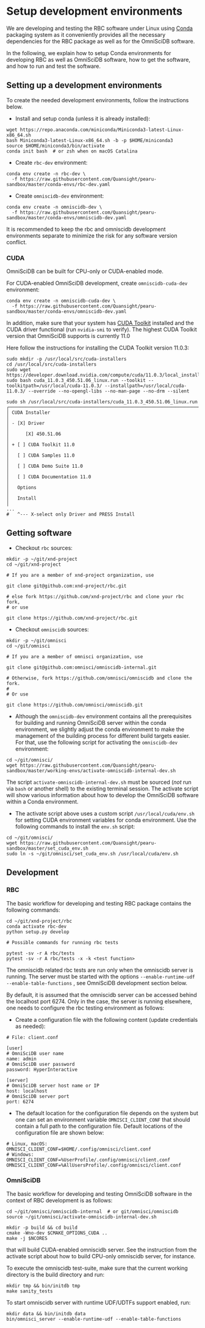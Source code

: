 # Setup development environments

We are developing and testing the RBC software under Linux using [Conda](https://docs.conda.io/en/latest/) packaging system as it conveniently provides all the necessary dependencies for the RBC package as well as for the OmniSciDB software.

In the following, we explain how to setup Conda environments for developing RBC as well as OmniSciDB software, how to get the software, and how to run and test the software.

## Setting up a development environments

To create the needed development environments, follow the instructions below.

* Install and setup conda \(unless it is already installed\):

```text
wget https://repo.anaconda.com/miniconda/Miniconda3-latest-Linux-x86_64.sh
bash Miniconda3-latest-Linux-x86_64.sh -b -p $HOME/miniconda3
source $HOME/miniconda3/bin/activate
conda init bash  # or zsh when on macOS Catalina
```

* Create `rbc-dev` environment:

```text
conda env create -n rbc-dev \
  -f https://raw.githubusercontent.com/Quansight/pearu-sandbox/master/conda-envs/rbc-dev.yaml
```

* Create `omniscidb-dev` environment:

```text
conda env create -n omniscidb-dev \
  -f https://raw.githubusercontent.com/Quansight/pearu-sandbox/master/conda-envs/omniscidb-dev.yaml
```

It is recommended to keep the rbc and omniscidb development environments separate to minimize the risk for any software version conflict.

### CUDA

OmniSciDB can be built for CPU-only or CUDA-enabled mode.

For CUDA-enabled OmniSciDB development, create `omniscidb-cuda-dev` environment:

```text
conda env create -n omniscidb-cuda-dev \
  -f https://raw.githubusercontent.com/Quansight/pearu-sandbox/master/conda-envs/omniscidb-dev.yaml
```

In addition, make sure that your system has [CUDA Toolkit](https://developer.nvidia.com/cuda-toolkit) installed and the CUDA driver functional \(run `nvidia-smi` to verify\). The highest CUDA Toolkit version that OmniSciDB supports is currently 11.0

Here follow the instructions for installing the CUDA Toolkit version 11.0.3:

```text
sudo mkdir -p /usr/local/src/cuda-installers
cd /usr/local/src/cuda-installers
sudo wget https://developer.download.nvidia.com/compute/cuda/11.0.3/local_installers/cuda_11.0.3_450.51.06_linux.run
sudo bash cuda_11.0.3_450.51.06_linux.run --toolkit --toolkitpath=/usr/local/cuda-11.0.3/ --installpath=/usr/local/cuda-11.0.3/ --override --no-opengl-libs --no-man-page --no-drm --silent

sudo sh /usr/local/src/cuda-installers/cuda_11.0.3_450.51.06_linux.run
┌──────────────────────────────────────────────────────────────────────────────┐
│ CUDA Installer                                                               │
│ - [X] Driver                                                                 │
│      [X] 450.51.06                                                           │
│ + [ ] CUDA Toolkit 11.0                                                      │
│   [ ] CUDA Samples 11.0                                                      │
│   [ ] CUDA Demo Suite 11.0                                                   │
│   [ ] CUDA Documentation 11.0                                                │
│   Options                                                                    │
│   Install                                                                    │
...
#   ^--- X-select only Driver and PRESS Install

```

## Getting software

* Checkout `rbc` sources:

```text
mkdir -p ~/git/xnd-project
cd ~/git/xnd-project

# If you are a member of xnd-project organization, use

git clone git@github.com:xnd-project/rbc.git

# else fork https://github.com/xnd-project/rbc and clone your rbc fork,
# or use

git clone https://github.com/xnd-project/rbc.git
```

* Checkout `omniscidb` sources:

```text
mkdir -p ~/git/omnisci
cd ~/git/omnisci

# If you are a member of omnisci organization, use

git clone git@github.com:omnisci/omniscidb-internal.git

# Otherwise, fork https://github.com/omnisci/omniscidb and clone the fork.
#
# Or use

git clone https://github.com/omnisci/omniscidb.git
```

* Although the `omniscidb-dev` environment contains all the prerequisites for building and running OmniSciDB server within the conda environment, we slightly adjust the conda environment to make the management of the building process for different build targets easier. For that, use the following script for activating the `omniscidb-dev` environment:

```text
cd ~/git/omnisci/
wget https://raw.githubusercontent.com/Quansight/pearu-sandbox/master/working-envs/activate-omniscidb-internal-dev.sh
```

The script `activate-omniscidb-internal-dev.sh` must be sourced \(_not_ run via `bash` or another shell\) to the existing terminal session. The activate script will show various information about how to develop the OmniSciDB software within a Conda environment.

* The activate script above uses a custom script `/usr/local/cuda/env.sh` for setting CUDA environment variables for conda environment. Use the following commands to install the `env.sh` script:

```text
cd ~/git/omnisci/
wget https://raw.githubusercontent.com/Quansight/pearu-sandbox/master/set_cuda_env.sh
sudo ln -s ~/git/omnisci/set_cuda_env.sh /usr/local/cuda/env.sh
```

## Development

### RBC

The basic workflow for developing and testing RBC package contains the following commands:

```text
cd ~/git/xnd-project/rbc
conda activate rbc-dev
python setup.py develop

# Possible commands for running rbc tests

pytest -sv -r A rbc/tests
pytest -sv -r A rbc/tests -x -k <test function>
```

The omniscidb related rbc tests are run only when the omniscidb server is running. The server must be started with the options `--enable-runtime-udf --enable-table-functions` , see OmniSciDB development section below.

By default, it is assumed that the omniscidb server can be accessed behind the localhost port 6274. Only in the case, the server is running elsewhere, one needs to configure the rbc testing environment as follows:

* Create a configuration file with the following content \(update credentials as needed\):

```text
# File: client.conf

[user]
# OmniSciDB user name
name: admin
# OmniSciDB user password
password: HyperInteractive

[server]
# OmniSciDB server host name or IP
host: localhost
# OmniSciDB server port
port: 6274
```

* The default location for the configuration file depends on the system but one can set an environment variable `OMNISCI_CLIENT_CONF` that should contain a full path to the configuration file. Default locations of the configuration file are shown below:

```text
# Linux, macOS:
OMNISCI_CLIENT_CONF=$HOME/.config/omnisci/client.conf
# Windows:
OMNISCI_CLIENT_CONF=%UserProfile/.config/omnisci/client.conf
OMNISCI_CLIENT_CONF=%AllUsersProfile/.config/omnisci/client.conf
```

### OmniSciDB

The basic workflow for developing and testing OmniSciDB software in the context of RBC development is as follows:

```text
cd ~/git/omnisci/omniscidb-internal  # or git/omnisci/omniscidb
source ~/git/omnisci/activate-omniscidb-internal-dev.sh

mkdir -p build && cd build
cmake -Wno-dev $CMAKE_OPTIONS_CUDA ..
make -j $NCORES
```

that will build CUDA-enabled omniscidb server. See the instruction from the activate script about how to build CPU-only omniscidb server, for instance.

To execute the omniscidb test-suite, make sure that the current working directory is the build directory and run:

```text
mkdir tmp && bin/initdb tmp
make sanity_tests
```

To start omniscidb server with runtime UDF/UDTFs support enabled, run:

```text
mkdir data && bin/initdb data
bin/omnisci_server --enable-runtime-udf --enable-table-functions
```

